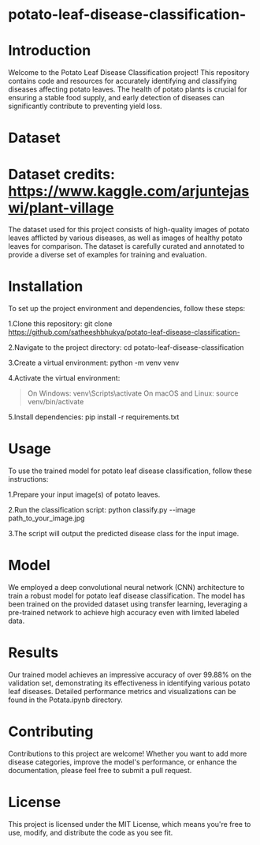 # potato-leaf-disease-classification-

# Introduction
Welcome to the Potato Leaf Disease Classification project! This repository contains code and resources for accurately identifying and classifying diseases affecting potato leaves. The health of potato plants is crucial for ensuring a stable food supply, and early detection of diseases can significantly contribute to preventing yield loss.

# Dataset 

# Dataset credits: https://www.kaggle.com/arjuntejaswi/plant-village

The dataset used for this project consists of high-quality images of potato leaves afflicted by various diseases, as well as images of healthy potato leaves for comparison. The dataset is carefully curated and annotated to provide a diverse set of examples for training and evaluation.

# Installation
To set up the project environment and dependencies, follow these steps:


1.Clone this repository: git clone https://github.com/satheeshbhukya/potato-leaf-disease-classification-

2.Navigate to the project directory: cd potato-leaf-disease-classification

3.Create a virtual environment: python -m venv venv

4.Activate the virtual environment:
 > On Windows: venv\Scripts\activate
 > On macOS and Linux: source venv/bin/activate

5.Install dependencies: pip install -r requirements.txt

# Usage 
To use the trained model for potato leaf disease classification, follow these instructions:


1.Prepare your input image(s) of potato leaves.

2.Run the classification script: python classify.py --image path_to_your_image.jpg

3.The script will output the predicted disease class for the input image.

# Model
We employed a deep convolutional neural network (CNN) architecture to train a robust model for potato leaf disease classification. The model has been trained on the provided dataset using transfer learning, leveraging a pre-trained network to achieve high accuracy even with limited labeled data.

# Results
Our trained model achieves an impressive accuracy of over 99.88% on the validation set, demonstrating its effectiveness in identifying various potato leaf diseases. Detailed performance metrics and visualizations can be found in the Potata.ipynb directory.

# Contributing
Contributions to this project are welcome! Whether you want to add more disease categories, improve the model's performance, or enhance the documentation, please feel free to submit a pull request.

# License
This project is licensed under the MIT License, which means you're free to use, modify, and distribute the code as you see fit.






